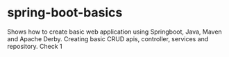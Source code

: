 # spring-boot-basics
Shows how to create basic web application using Springboot, Java, Maven and Apache Derby. 
Creating basic CRUD apis, controller, services and repository.
Check 1
